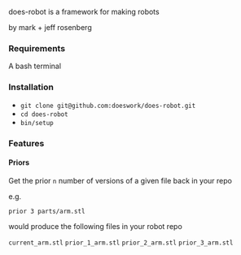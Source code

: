does-robot is a framework for making robots

by mark + jeff rosenberg

### Requirements

A bash terminal

### Installation

- `git clone git@github.com:doeswork/does-robot.git`
- `cd does-robot`
- `bin/setup`

### Features

#### Priors

Get the prior `n` number of versions of a given file back in your repo

e.g.

`prior 3 parts/arm.stl`

would produce the following files in your robot repo

`current_arm.stl`
`prior_1_arm.stl`
`prior_2_arm.stl`
`prior_3_arm.stl`
